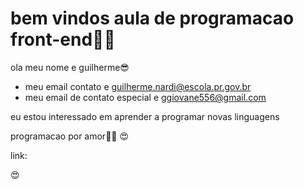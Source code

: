 # bem vindos aula de programacao front-end👩‍💻
ola meu nome e guilherme😎
- meu email contato e guilherme.nardi@escola.pr.gov.br
- meu email de contato especial e ggiovane556@gmail.com

eu estou interessado em aprender a programar novas linguagens

programacao por amor👩‍💻 😍 

link:

 😍 
